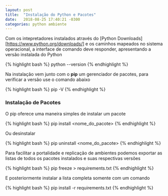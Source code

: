 ```yaml
---
layout: post
title:  "Instalação do Python e Pacotes"
date:   2018-08-25 17:40:21 -0300
categories: python ambiente
---
```

Com os intepretadores instalados através do [Python Downloads][https://www.python.org/downloads/] e os caminhos mapeados no sistema operacional, a interface de comando deve responder, apresentando a versão instalada do Python

{% highlight bash %}
python --version
{% endhighlight %}

Na instalação vem junto com o **pip** um gerenciador de pacotes, para verificar a versão use o comando abaixo

{% highlight bash %}
pip -V
{% endhighlight %}

### Instalação de Pacotes

O pip oferece uma maneira simples de instalar um pacote

{% highlight bash %}
pip install <nome_do_pacote>
{% endhighlight %}

Ou desinstalar

{% highlight bash %}
pip uninstall <nome_do_pacote>
{% endhighlight %}

Para facilitar a portalidade e replicação de ambientes podemos exportar as listas de todos os pacotes instalados e suas respectivas versões

{% highlight bash %}
pip freeze > requirements.txt
{% endhighlight %}

E posteriormente instalar a lista completa somente com um comando

{% highlight bash %}
pip install -r requirements.txt
{% endhighlight %}